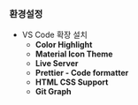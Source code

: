 ### 환경설정
- VS Code 확장 설치
    - **Color Highlight**
    - **Material Icon Theme**
    - **Live Server**
    - **Prettier - Code formatter**
    - **HTML CSS Support**
    - **Git Graph**